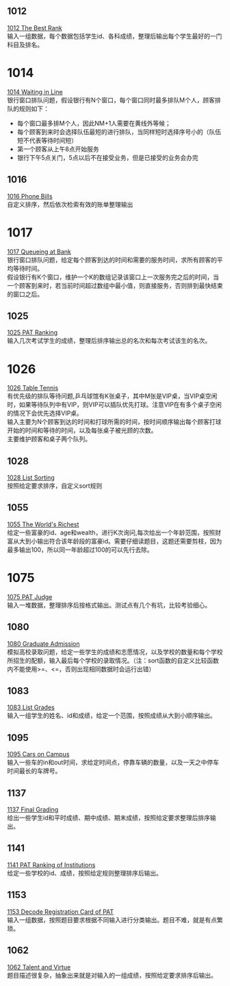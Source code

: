 ## 1012
[1012 The Best Rank](https://pintia.cn/problem-sets/994805342720868352/problems/994805502658068480)  
输入一组数据，每个数据包括学生id、各科成绩，整理后输出每个学生最好的一门科目及排名。  

# 1014
[1014 Waiting in Line](https://pintia.cn/problem-sets/994805342720868352/problems/994805498207911936)  
银行窗口排队问题，假设银行有N个窗口，每个窗口同时最多排队M个人，顾客排队的规则如下：  
+ 每个窗口最多排M个人，因此NM+1人需要在黄线外等候；
+ 每个顾客到来时会选择队伍最短的进行排队，当同样短时选择序号小的（队伍短不代表等待时间短） 
+ 第一个顾客从上午8点开始服务
+ 银行下午5点关门，5点以后不在接受业务，但是已接受的业务会办完

## 1016
[1016 Phone Bills](https://pintia.cn/problem-sets/994805342720868352/problems/994805493648703488)  
自定义排序，然后依次检索有效的账单整理输出  

# 1017
[1017 Queueing at Bank](https://pintia.cn/problem-sets/994805342720868352/problems/994805491530579968)  
银行窗口排队问题，给定每个顾客到达的时间和需要的服务时间，求所有顾客的平均等待时间。  
假设银行有K个窗口，维护一个K的数组记录该窗口上一次服务完之后的时间，当一个顾客到来时，若当前时间超过数组中最小值，则直接服务，否则排到最快结束的窗口之后。  

## 1025
[1025 PAT Ranking](https://pintia.cn/problem-sets/994805342720868352/problems/994805474338127872)  
输入几次考试学生的成绩，整理后排序输出总的名次和每次考试该生的名次。  

# 1026
[1026 Table Tennis](https://pintia.cn/problem-sets/994805342720868352/problems/994805472333250560)  
有优先级的排队等待问题,乒乓球馆有K张桌子，其中M张是VIP桌，当VIP桌空闲时，如果等待队列中有VIP，则VIP可以插队优先打球。注意VIP在有多个桌子空闲的情况下会优先选择VIP桌。  
输入主要为N个顾客到达的时间和打球所需的时间，按时间顺序输出每个顾客打球开始的时间和等待的时间，以及每张桌子被光顾的次数。  
主要维护顾客和桌子两个队列。  

## 1028
[1028 List Sorting](https://pintia.cn/problem-sets/994805342720868352/problems/994805468327690240)  
按照给定要求排序，自定义sort规则  

## 1055
[1055 The World's Richest](https://pintia.cn/problem-sets/994805342720868352/problems/994805421066272768)  
给定一些富豪的id、age和wealth，进行K次询问,每次给出一个年龄范围，按照财富从大到小输出符合该年龄段的富豪id。需要仔细读题目，这题还需要剪枝，因为最多输出100，所以同一年龄超过100的可以先行去除。  

# 1075
[1075 PAT Judge](https://pintia.cn/problem-sets/994805342720868352/problems/994805393241260032)  
输入一堆数据，整理排序后按格式输出。测试点有几个有坑，比较考验细心。  

## 1080
[1080 Graduate Admission](https://pintia.cn/problem-sets/994805342720868352/problems/994805387268571136)  
模拟高校录取问题，给定一些学生的成绩和志愿情况，以及学校的数量和每个学校所招生的配额，输入最后每个学校的录取情况。（注：sort函数的自定义比较函数内不能使用>=、<=，否则出现相同数据时会运行出错）  

## 1083
[1083 List Grades](https://pintia.cn/problem-sets/994805342720868352/problems/994805383929905152)  
输入一组学生的姓名、id和成绩，给定一个范围，按照成绩从大到小顺序输出。  

## 1095
[1095 Cars on Campus](https://pintia.cn/problem-sets/994805342720868352/problems/994805371602845696)  
输入一些车的in和out时间，求给定时间点，停靠车辆的数量，以及一天之中停车时间最长的车牌号。  

## 1137
[1137 Final Grading](https://pintia.cn/problem-sets/994805342720868352/problems/994805345401028608)  
给出一些学生id和平时成绩、期中成绩、期末成绩，按照给定要求整理后排序输出。  

## 1141
[1141 PAT Ranking of Institutions](https://pintia.cn/problem-sets/994805342720868352/problems/994805344222429184)  
给定一些学校的id、成绩，按照给定规则整理排序后输出。  

## 1153
[1153 Decode Registration Card of PAT](https://pintia.cn/problem-sets/994805342720868352/problems/1071785190929788928)  
输入一组数据，按照题目要求根据不同输入进行分类输出。题目不难，就是有点繁琐。  

## 1062
[1062 Talent and Virtue](https://pintia.cn/problem-sets/994805342720868352/problems/994805410555346944)  
题目描述很复杂，抽象出来就是对输入的一组成绩，按照给定要求排序后输出。  
